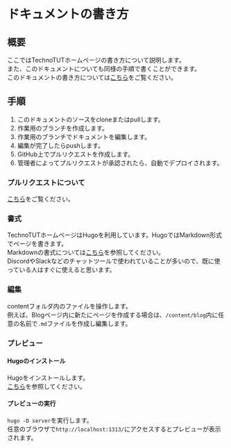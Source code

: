 # ドキュメントの書き方
## 概要
ここではTechnoTUTホームページの書き方について説明します。  
また、このドキュメントについても同様の手順で書くことができます。  
このドキュメントの書き方については[こちら](/docs/writing-your-docs.md)をご覧ください。

## 手順
1. このドキュメントのソースをcloneまたはpullします。
2. 作業用のブランチを作成します。
3. 作業用のブランチでドキュメントを編集します。
4. 編集が完了したらpushします。
5. GitHub上でプルリクエストを作成します。
6. 管理者によってプルリクエストが承認されたら、自動でデプロイされます。

### プルリクエストについて
[こちら](https://backlog.com/ja/git-tutorial/pull-request/01/)をご覧ください。

### 書式
TechnoTUTホームページはHugoを利用しています。HugoではMarkdown形式でページを書きます。   
Markdownの書式については[こちら](https://www.markdown.jp/what-is-markdown/)を参照してください。  
DiscordやSlackなどのチャットツールで使われていることが多いので、既に使っている人はすぐに使えると思います。

### 編集
contentフォルダ内のファイルを操作します。  
例えば、Blogページ内に新たにページを作成する場合は、`/content/blog`内に任意の名前で`.md`ファイルを作成し編集します。  

### プレビュー
#### Hugoのインストール
Hugoをインストールします。  
[こちら](https://gohugo.io/getting-started/installing/)を参照してください。
#### プレビューの実行
`hugo -D server`を実行します。  
任意のブラウザで`http://localhost:1313/`にアクセスするとプレビューが表示されます。
